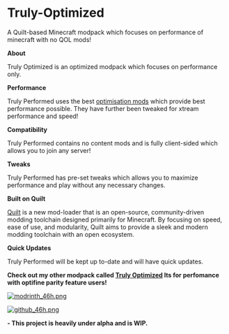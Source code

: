 # Truly-Optimized
A Quilt-based Minecraft modpack which focuses on performance of minecraft with no QOL mods!

**About**

Truly Optimized is an optimized modpack which focuses on performance only.

**Performance**

Truly Performed uses the best [optimisation mods](https://github.com/TheUsefulLists/UsefulMods) which provide best performance possible. They have further been tweaked for xtream performance and speed!

**Compatibility**

Truly Performed contains no content mods and is fully client-sided which allows you to join any server!

**Tweaks**

Truly Performed has pre-set tweaks which allows you to maximize performance and play without any necessary changes.

**Built on Quilt**

[Quilt](https://quiltmc.org/en/) is a new mod-loader that is an open-source, community-driven modding toolchain designed primarily for Minecraft. By focusing on speed, ease of use, and modularity, Quilt aims to provide a sleek and modern modding toolchain with an open ecosystem.

**Quick Updates**

Truly Performed will be kept up to-date and will have quick updates.

**Check out my other modpack called [Truly Optimized](https://modrinth.com/modpack/trulyoptimized/) Its for perfomance with optifine parity feature users!**

[![modrinth_46h.png](https://cdn.jsdelivr.net/npm/@intergrav/devins-badges@3.1.0/assets/compact/available/modrinth_46h.png)](https://modrinth.com/modpack/trulyperformed/)


[![github_46h.png](https://cdn.jsdelivr.net/npm/@intergrav/devins-badges@3.1.0/assets/compact/available/github_46h.png)](https://github.com/Owl81001/Truly-Performed)

**- This project is heavily under alpha and is WIP.**
